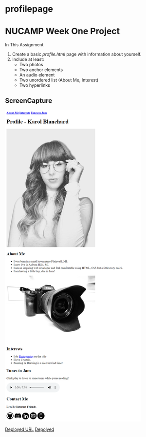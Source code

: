 # profilepage
# NUCAMP Week One Project
In This Assignment 
1. Create a basic <em>profile.html</em> page with information about yourself.
2. Include at least:
    * Two photos
    * Two anchor elements
    * An audio element
    * Two unordered list (About Me, Interest)
    * Two hyperlinks

## ScreenCapture
![Screenshot of profile page](/images/screencapture-KBprofile.png)

[Deployed URL](https://KarolO1998.github.io/profilepage/)
[Depolyed](https://karolo1998.github.io/profilepage/)
